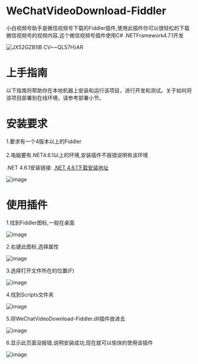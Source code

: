 # WeChatVideoDownload-Fiddler

小白视频号助手是微信视频号下载的Fiddler插件,使用此插件你可以很轻松的下载微信视频号的视频内容,这个微信视频号插件使用C# .NETFramework4.7.1开发


![JX52GZB1IB CV~~QL57H}AR](https://github.com/Milk-Dream/WeChatVideoDownload-Fiddler/assets/52303998/ea360bc7-64ea-4e88-bb63-df542d96042c)


# 上手指南

以下指南将帮助你在本地机器上安装和运行该项目，进行开发和测试。关于如何将该项目部署到在线环境，请参考部署小节。

# 安装要求

1.要求有一个4版本以上的Fiddler
<br/><br/>
2.电脑要有.NET4.6.1以上的环境,安装插件不报错说明有该环境

.NET 4.6.1安装链接:
<a href="https://support.microsoft.com/zh-tw/topic/%E9%81%A9%E7%94%A8%E4%BA%8E-windows-%E7%9A%84-net-framework-4-6-1-%E9%9B%A2%E7%B7%9A%E5%AE%89%E8%A3%9D%E7%A8%8B%E5%BC%8F-842e545a-bad5-c538-e491-578d017e677c">.NET 4.6.1下载安装地址</a>


![image](https://github.com/Milk-Dream/WeChatVideoDownload-Fiddler/assets/52303998/5a63ab78-760e-4555-a5fa-2b661e524bd1)

# 使用插件

1.找到Fiddler图标,一般在桌面

![image](https://github.com/Milk-Dream/WeChatVideoDownload-Fiddler/assets/52303998/2265f871-9c1d-4ef3-a640-8160c248df31)

2.右键此图标,选择属性

![image](https://github.com/Milk-Dream/WeChatVideoDownload-Fiddler/assets/52303998/2fcbe195-4f17-4314-84fb-78364ec8e8c6)

3.选择打开文件所在的位置(F)

![image](https://github.com/Milk-Dream/WeChatVideoDownload-Fiddler/assets/52303998/a0bcbe37-ea95-4c68-8b00-65d7a2eebf6e)

4.找到Scripts文件夹

![image](https://github.com/Milk-Dream/WeChatVideoDownload-Fiddler/assets/52303998/7f390c6b-0416-458b-af8d-451d952cdd56)

5.将WeChatVideoDownload-Fiddler.dll插件放进去

![image](https://github.com/Milk-Dream/WeChatVideoDownload-Fiddler/assets/52303998/7a04b1ec-f0ca-429a-8b3a-51eb2b0b745d)

6.显示此页面没报错,说明安装成功,现在就可以愉快的使用该插件

![image](https://github.com/Milk-Dream/WeChatVideoDownload-Fiddler/assets/52303998/6e7c2f41-cb34-45c9-9a25-cb428276780c)


